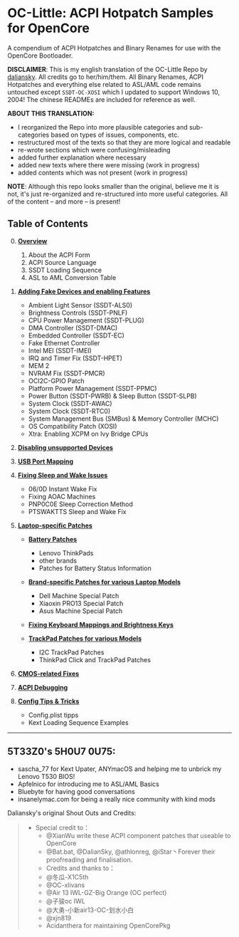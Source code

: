# OC-Little: ACPI Hotpatch Samples for OpenCore

A compendium of ACPI Hotpatches and Binary Renames for use with the OpenCore Bootloader.

**DISCLAIMER**: This is my english translation of the OC-Little Repo by [daliansky](https://github.com/daliansky/OC-little). All credits go to her/him/them. All Binary Renames, ACPI Hotpatches and everything else related to ASL/AML code remains untouched  except `SSDT-OC-XOSI` which I updated to support Windows 10, 2004! The chinese READMEs are included for reference as well.

**ABOUT THIS TRANSLATION:**

- I reorganized the Repo into more plausible categories and sub-categories based on types of issues, components, etc.
- restructured most of the texts so that they are more logical and readable
- re-wrote sections which were confusing/misleading
- added further explanation where necessary
- added new texts where there were missing (work in progress)
- added contents which was not present (work in progress)

**NOTE**: Although this repo looks smaller than the original, believe me it is not, it's just re-organized and re-structured into more useful categories. All of the content – and more – is present!

## Table of Contents

0. [**Overview**](https://github.com/5T33Z0/OC-Little-Translated/tree/main/00.%20Overview)
   1. About the ACPI Form
   2. ACPI Source Language
   3. SSDT Loading Sequence
   4. ASL to AML Conversion Table

1. [**Adding Fake Devices and enabling Features**](https://github.com/5T33Z0/OC-Little-Translated/tree/main/01.%20Adding%20missing%20Devices%20and%20enabling%20Features)
	- Ambient Light Sensor (SSDT-ALS0)
	- Brightness Controls (SSDT-PNLF)
	- CPU Power Management (SSDT-PLUG)
	- DMA Controller (SSDT-DMAC)
	- Embedded Controller (SSDT-EC)
	- Fake Ethernet Controller
	- Intel MEI (SSDT-IMEI)
	- IRQ and Timer Fix (SSDT-HPET)
	- MEM 2
	- NVRAM Fix (SSDT-PMCR)
	- OCI2C-GPIO Patch
	- Platform Power Management (SSDT-PPMC)
	- Power Button (SSDT-PWRB) & Sleep Button (SSDT-SLPB)
	- System Clock (SSDT-AWAC)
	- System Clock (SSDT-RTC0)
	- System Management Bus (SMBus) & Memory Controller (MCHC)
	- OS Compatibility Patch (XOSI)
	- Xtra: Enabling XCPM on Ivy Bridge CPUs
2. [**Disabling unsupported Devices**](https://github.com/5T33Z0/OC-Little-Translated/tree/main/02.%20Disabling%20unsupported%20devices)
3. [**USB Port Mapping**](https://github.com/5T33Z0/OC-Little-Translated/tree/main/03.%20USB%20Fixes)
4. [**Fixing Sleep and Wake Issues**](https://github.com/5T33Z0/OC-Little-Translated/tree/main/04.%20Fixing%20Sleep%20and%20Wake%20Issues)
	- 06/0D Instant Wake Fix
	- Fixing AOAC Machines
	- PNP0C0E Sleep Correction Method
	- PTSWAKTTS Sleep and Wake Fix
5. [**Laptop-specific Patches**](https://github.com/5T33Z0/OC-Little-Translated/tree/main/05.%20Laptop-specific%20Patches)

	- [**Battery Patches**](https://github.com/5T33Z0/OC-Little-Translated/tree/main/05.%20Laptop-specific%20Patches/Battery%20Patches)

		- Lenovo ThinkPads
    	- other brands
    	- Patches for Battery Status Information

	- [**Brand-specific Patches for various Laptop Models**](https://github.com/5T33Z0/OC-Little-Translated/tree/main/05.%20Laptop-specific%20Patches/Brand-specific%20Patches)
	
    	- Dell Machine Special Patch
    	- Xiaoxin PRO13 Special Patch
    	- Asus Machine Special Patch

	- [**Fixing Keyboard Mappings and Brightness Keys**](https://github.com/5T33Z0/OC-Little-Translated/tree/main/07.%20Laptop-specific%20Patches/Fixing%20Keyboard%20Mappings%20and%20Brightness%20Keys)

	- [**TrackPad Patches for various Models**](https://github.com/5T33Z0/OC-Little-Translated/tree/main/05.%20Laptop-specific%20Patches/Fixing%20Keyboard%20Mappings%20and%20Brightness%20Keys)
		- I2C TrackPad Patches
		- ThinkPad Click and TrackPad Patches
6. [**CMOS-related Fixes**](https://github.com/5T33Z0/OC-Little-Translated/tree/main/06.%20CMOS-related%20Fixes)
7. [**ACPI Debugging**](https://github.com/5T33Z0/OC-Little-Translated/tree/main/07.%20ACPI%20Debugging)
8. [**Config Tips & Tricks**](https://github.com/5T33Z0/OC-Little-Translated/tree/main/Config%20Tips%20%26%20Tricks)
	- Config.plist tipps
	- Kext Loading Sequence Examples 	
___

## 5T33Z0's 5H0U7 0U75:

- sascha_77 for Kext Upater, ANYmacOS and helping me to unbrick my Lenovo T530 BIOS!
- Apfelnico for introducing me to ASL/AML Basics
- Bluebyte for having good conversations
- insanelymac.com for being a really nice community with kind mods

Daliansky's original Shout Outs and Credits:

> - Special credit to：
>	- @XianWu write these ACPI component patches that useable to OpenCore
>	- @Bat.bat, @DalianSky, @athlonreg, @iStar丶Forever their proofreading and finalisation.
>	- Credits and thanks to：
>	-  @冬瓜-X1C5th
>	- @OC-xlivans
>	- @Air 13 IWL-GZ-Big Orange (OC perfect)
>	- @子骏oc IWL
>	- @大勇-小新air13-OC-划水小白
>	- @xjn819
>	- Acidanthera for maintaining OpenCorePkg
